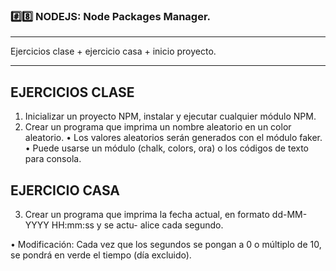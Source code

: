 ### #️⃣8️⃣ NODEJS: Node Packages Manager.

---

Ejercicios clase + ejercicio casa + inicio proyecto.


---


 ## EJERCICIOS CLASE

1. Inicializar un proyecto NPM, instalar y ejecutar cualquier módulo NPM.
2. Crear un programa que imprima un nombre aleatorio en un color aleatorio.
• Los valores aleatorios serán generados con el módulo faker.
• Puede usarse un módulo (chalk, colors, ora) o los códigos de texto para consola.


## EJERCICIO CASA

3. Crear un programa que imprima la fecha actual, en formato dd-MM-YYYY HH:mm:ss y se actu-
alice cada segundo.

• Modificación: Cada vez que los segundos se pongan a 0 o múltiplo de 10, se pondrá en verde el
tiempo (día excluido).
